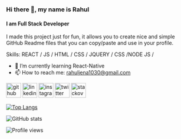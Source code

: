 <!-- ![Profile view](https://komarev.com/ghpvc/?rahul5544&color=green) -->
<!-- ![Profile views](https://gpvc.arturio.dev/rahul5544) -->
### Hi there 👋, my name is Rahul
#### I am Full Stack Developer
I made this project just for fun, it allows you to create nice and simple GitHub Readme files that you can copy/paste and use in your profile.

Skills: REACT / JS / HTML / CSS / JQUERY / CSS /NODE JS / 

- 🌱 I’m currently learning React-Native 
- 📫 How to reach me: rahuljena1030@gmail.com 


[<img src='https://cdn.jsdelivr.net/npm/simple-icons@3.0.1/icons/github.svg' alt='github' height='40'>](https://github.com/rahul5544)  [<img src='https://cdn.jsdelivr.net/npm/simple-icons@3.0.1/icons/linkedin.svg' alt='linkedin' height='40'>](https://www.linkedin.com/in/rahul-jena-329539214/)  [<img src='https://cdn.jsdelivr.net/npm/simple-icons@3.0.1/icons/instagram.svg' alt='instagram' height='40'>](https://www.instagram.com/rahul_.ig/)  [<img src='https://cdn.jsdelivr.net/npm/simple-icons@3.0.1/icons/twitter.svg' alt='twitter' height='40'>](https://twitter.com/rahuljena101)  [<img src='https://cdn.jsdelivr.net/npm/simple-icons@3.0.1/icons/stackoverflow.svg' alt='stackoverflow' height='40'>](https://stackoverflow.com/users/rahul5544)  

[![Top Langs](https://github-readme-stats.vercel.app/api/top-langs/?username=rahul5544)](https://github.com/anuraghazra/github-readme-stats)

![GitHub stats](https://github-readme-stats.vercel.app/api?username=rahul5544&show_icons=true)  

![Profile views](https://gpvc.arturio.dev/rahul5544)  
